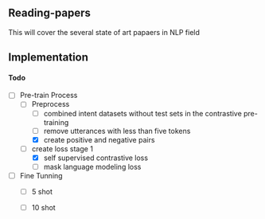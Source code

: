 ## Reading-papers

  This will cover the several state of art papaers in NLP field 


## Implementation 

#### Todo 
   - [ ] Pre-train Process
     - [ ] Preprocess 
       - [ ] combined intent datasets without test sets in the contrastive pre-training
       - [ ] remove utterances with less than five tokens
       - [x] create positive and negative pairs 
       
     - [ ] create loss stage 1
       - [x] self supervised contrastive loss
       - [ ] mask language modeling loss 

   - [ ] Fine Tunning 
     - [ ] 5 shot 
     - [ ] 10 shot

 
